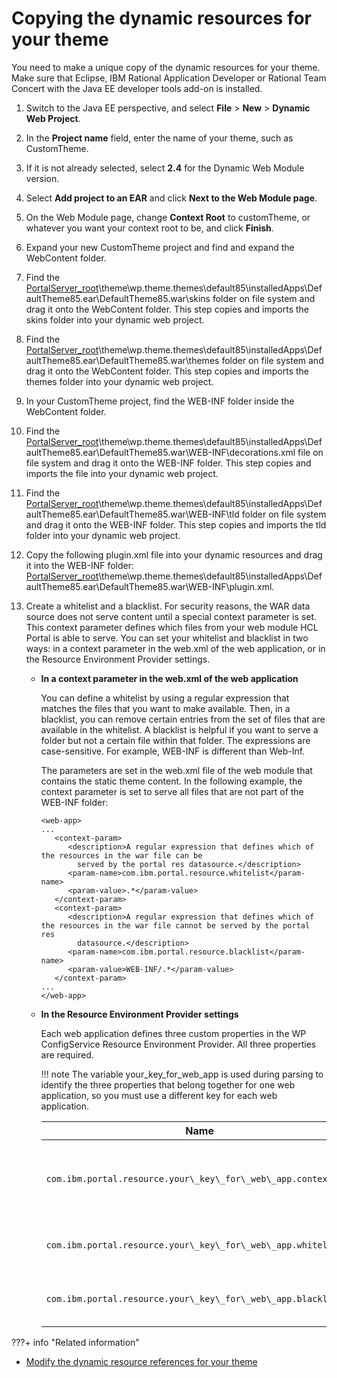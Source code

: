 # Copying the dynamic resources for your theme

You need to make a unique copy of the dynamic resources for your theme. Make sure that Eclipse, IBM Rational Application Developer or Rational Team Concert with the Java EE developer tools add-on is installed.

1.  Switch to the Java EE perspective, and select **File** \> **New** \> **Dynamic Web Project**.

2.  In the **Project name** field, enter the name of your theme, such as CustomTheme.

3.  If it is not already selected, select **2.4** for the Dynamic Web Module version.

4.  Select **Add project to an EAR** and click **Next to the Web Module page**.

5.  On the Web Module page, change **Context Root** to customTheme, or whatever you want your context root to be, and click **Finish**.

6.  Expand your new CustomTheme project and find and expand the WebContent folder.

7.  Find the [PortalServer\_root](../../../../../../guide_me/wpsdirstr.md)\\theme\\wp.theme.themes\\default85\\installedApps\\DefaultTheme85.ear\\DefaultTheme85.war\\skins folder on file system and drag it onto the WebContent folder. This step copies and imports the skins folder into your dynamic web project.

8.  Find the [PortalServer\_root](../../../../../../guide_me/wpsdirstr.md)\\theme\\wp.theme.themes\\default85\\installedApps\\DefaultTheme85.ear\\DefaultTheme85.war\\themes folder on file system and drag it onto the WebContent folder. This step copies and imports the themes folder into your dynamic web project.

9.  In your CustomTheme project, find the WEB-INF folder inside the WebContent folder.

10. Find the [PortalServer\_root](../../../../../../guide_me/wpsdirstr.md)\\theme\\wp.theme.themes\\default85\\installedApps\\DefaultTheme85.ear\\DefaultTheme85.war\\WEB-INF\\decorations.xml file on file system and drag it onto the WEB-INF folder. This step copies and imports the file into your dynamic web project.

11. Find the [PortalServer\_root](../../../../../../guide_me/wpsdirstr.md)\\theme\\wp.theme.themes\\default85\\installedApps\\DefaultTheme85.ear\\DefaultTheme85.war\\WEB-INF\\tld folder on file system and drag it onto the WEB-INF folder. This step copies and imports the tld folder into your dynamic web project.

12. Copy the following plugin.xml file into your dynamic resources and drag it into the WEB-INF folder: [PortalServer\_root](../../../../../../guide_me/wpsdirstr.md)\\theme\\wp.theme.themes\\default85\\installedApps\\DefaultTheme85.ear\\DefaultTheme85.war\\WEB-INF\\plugin.xml.

13. Create a whitelist and a blacklist. For security reasons, the WAR data source does not serve content until a special context parameter is set. This context parameter defines which files from your web module HCL Portal is able to serve. You can set your whitelist and blacklist in two ways: in a context parameter in the web.xml of the web application, or in the Resource Environment Provider settings.

    -   **In a context parameter in the web.xml of the web application**

        You can define a whitelist by using a regular expression that matches the files that you want to make available. Then, in a blacklist, you can remove certain entries from the set of files that are available in the whitelist. A blacklist is helpful if you want to serve a folder but not a certain file within that folder. The expressions are case-sensitive. For example, WEB-INF is different than Web-Inf.

        The parameters are set in the web.xml file of the web module that contains the static theme content. In the following example, the context parameter is set to serve all files that are not part of the WEB-INF folder:

        ```
        <web-app>
        ...
           <context-param>
              <description>A regular expression that defines which of the resources in the war file can be
                served by the portal res datasource.</description>
              <param-name>com.ibm.portal.resource.whitelist</param-name>
              <param-value>.*</param-value>
           </context-param>
           <context-param>
              <description>A regular expression that defines which of the resources in the war file cannot be served by the portal res
                datasource.</description>
              <param-name>com.ibm.portal.resource.blacklist</param-name>
              <param-value>WEB-INF/.*</param-value>
           </context-param>
        ...    
        </web-app>    
        ```

    -   **In the Resource Environment Provider settings**

        Each web application defines three custom properties in the WP ConfigService Resource Environment Provider. All three properties are required.

        !!! note
         The variable your\_key\_for\_web\_app is used during parsing to identify the three properties that belong together for one web application, so you must use a different key for each web application.

        |Name|Value|
        |----|-----|
        |`com.ibm.portal.resource.your\_key\_for\_web\_app.contextroot`|The context root under which the WAR file is deployed. You can use the variable'$\{URI\_CONTEXT\_PATH\}' to avoid a hardcoded reference to the context root because the context root can be changed. The variable '$\{URI\_CONTEXT\_PATH\}' resolves the correct context root, which by default is `'/wps'`.Example: <br/> -   Name: `com.ibm.portal.resource.my\_web\_app\_1.contextroot` <br/> -   Value: `${URI_CONTEXT_PATH}/PA_My_Web_App`|
        |`com.ibm.portal.resource.your\_key\_for\_web\_app.whitelist`|A regular expression that defines the resources in the WAR file that can be served by the portal resource data source.Example: <br/> -   Name: `ibm.portal.resource.my\_web\_app\_1.whitelist` <br/> -   Value: `.*`|
        |`com.ibm.portal.resource.your\_key\_for\_web\_app.blacklist`|A regular expression that defines the resources in the WAR file that cannot be served by the portal resource data source.Example: <br/> -   Name: `com.ibm.portal.resource.my\_web\_app\_1.blacklist` <br/> -   Value: `WEB-INF/.*`|



???+ info "Related information"
   - [Modify the dynamic resource references for your theme](../creating_webdav_theme_copy/themeopt_cust_copy_modifystatres.md)

